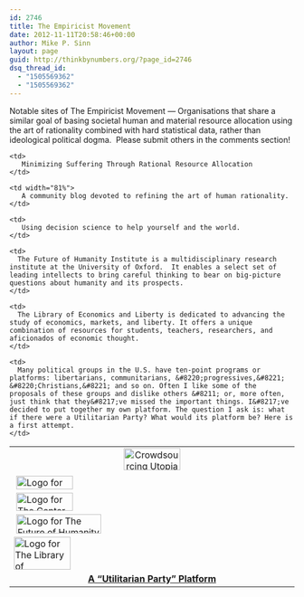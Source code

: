 ```yaml
---
id: 2746
title: The Empiricist Movement
date: 2012-11-11T20:58:46+00:00
author: Mike P. Sinn
layout: page
guid: http://thinkbynumbers.org/?page_id=2746
dsq_thread_id:
  - "1505569362"
  - "1505569362"
---
```

Notable sites of The Empiricist Movement — Organisations that share a similar goal of basing societal human and material resource allocation using the art of rationality combined with hard statistical data, rather than ideological political dogma.  Please submit others in the comments section!

<table border="0" width="100%">
  <tr>
    <td style="text-align: center;">
      <a href="http://thinkbynumbers.org/3-easy-steps/" target="_blank"><img class="size-full wp-image-3253 alignnone" title="Crowdsourcing Utopia" src="https://i1.wp.com/thinkbynumbers.org/wp-content/uploads/2012/12/crowdsourcing-utopia_small.png?resize=100%2C39" alt="Crowdsourcing Utopia" width="100" height="39" srcset="https://i1.wp.com/thinkbynumbers.org/wp-content/uploads/2012/12/crowdsourcing-utopia_small.png?w=100&ssl=1 100w, https://i1.wp.com/thinkbynumbers.org/wp-content/uploads/2012/12/crowdsourcing-utopia_small.png?resize=480%2C187&ssl=1 480w" sizes="(max-width: 100px) 100vw, 100px" data-recalc-dims="1" /></a>
    </td>
    
    <td>
       Minimizing Suffering Through Rational Resource Allocation
    </td>
  </tr>
  
  <tr>
    <td width="19%">
       <a href="http://lesswrong.com/" target="_blank"><img class="size-full wp-image-2749 aligncenter" title="Less Wrong" src="https://i2.wp.com/thinkbynumbers.org/wp-content/uploads/2012/11/lesswrong_small.png?resize=100%2C24" alt="Logo for Less Wrong" width="100" height="24" align="middle" data-recalc-dims="1" /></a>
    </td>
    
    <td width="81%">
       A community blog devoted to refining the art of human rationality.
    </td>
  </tr>
  
  <tr>
    <td>
       <a href="http://rationality.org/" target="_blank"><img class="size-full wp-image-2751 aligncenter" title="Center for Applied Rationality" src="https://i1.wp.com/thinkbynumbers.org/wp-content/uploads/2012/11/center-for-applied-rationality_small.png?resize=100%2C32" alt="Logo for The Center for Applied Rationality" width="100" height="32" align="middle" data-recalc-dims="1" /></a>
    </td>
    
    <td>
       Using decision science to help yourself and the world.
    </td>
  </tr>
  
  <tr>
    <td>
       <a href="https://www.fhi.ox.ac.uk/" target="_blank"><img class="size-full wp-image-2759 aligncenter" title="Future of Humanity Institute" src="https://i2.wp.com/thinkbynumbers.org/wp-content/uploads/2012/11/future-of-humanity-institute_small.png?resize=150%2C34" alt="Logo for The Future of Humanity Institute" width="150" height="34" align="middle" data-recalc-dims="1" /></a>
    </td>
    
    <td>
      The Future of Humanity Institute is a multidisciplinary research institute at the University of Oxford.  It enables a select set of leading intellects to bring careful thinking to bear on big-picture questions about humanity and its prospects.
    </td>
  </tr>
  
  <tr>
    <td>
      <a href="http://www.econlib.org" target="_blank"><img class="aligncenter size-full wp-image-2763" title="Library of Economics and Liberty" src="https://i2.wp.com/thinkbynumbers.org/wp-content/uploads/2012/11/library-of-economics-and-liberty_small.png?resize=100%2C58" alt="Logo for The Library of Economics and Liberty" width="100" height="58" align="middle" data-recalc-dims="1" /></a>
    </td>
    
    <td>
      The Library of Economics and Liberty is dedicated to advancing the study of economics, markets, and liberty. It offers a unique combination of resources for students, teachers, researchers, and aficionados of economic thought.
    </td>
  </tr>
  
  <tr>
    <td style="text-align: center; vertical-align: middle;">
      <a title="A &quot;Utilitarian Party&quot; Platform" href="http://www.sas.upenn.edu/~baron/upol.html" target="_blank"><strong>A &#8220;Utilitarian Party&#8221; Platform</strong></a>
    </td>
    
    <td>
      Many political groups in the U.S. have ten-point programs or platforms: libertarians, communitarians, &#8220;progressives,&#8221; &#8220;Christians,&#8221; and so on. Often I like some of the proposals of these groups and dislike others &#8211; or, more often, just think that they&#8217;ve missed the important things. I&#8217;ve decided to put together my own platform. The question I ask is: what if there were a Utilitarian Party? What would its platform be? Here is a first attempt.
    </td>
  </tr>
</table>

&nbsp;